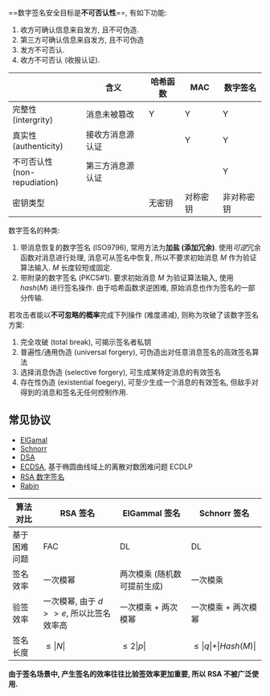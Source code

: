 ==数字签名安全目标是**不可否认性**==, 有如下功能:

1. 收方可确认信息来自发方, 且不可伪造.
2. 第三方可确认信息来自发方, 且不可伪造
3. 发方不可否认.
4. 收方不可否认 (收报认证).

|            |   含义  | 哈希函数 | MAC      | 数字签名   |
| ---------- | --- | -------- | -------- | ---------- |
| 完整性<br>(intergrity)   |  消息未被篡改   | Y        | Y        | Y          |
| 真实性<br>(authenticity)     |  接收方消息源认证   |         | Y        | Y          |
| 不可否认性<br>(non-repudiation) |  第三方消息源认证   |         |         | Y          |
| 密钥类型   |     | 无密钥   | 对称密钥 | 非对称密钥 |

数字签名的种类:

1. 带消息恢复的数字签名 (ISO9796), 常用方法为**加盐 (添加冗余)**. 使用*可逆*冗余函数对消息进行处理, 消息可从签名中恢复, 所以不要求初始消息 $M$ 作为验证算法输入. $M$ 长度较短或固定.
2. 带附录的数字签名 (PKCS#1). 要求初始消息 $M$ 为验证算法输入, 使用 $hash(M)$ 进行签名操作. 由于哈希函数求逆困难, 原始消息也作为签名的一部分传输.

若攻击者能以**不可忽略的概率**完成下列操作 (难度递减), 则称为攻破了该数字签名方案:

1. 完全攻破 (total break), 可揭示签名者私钥
2. 普遍性/通用伪造 (universal forgery), 可伪造出对任意消息签名的高效签名算法
3. 选择消息伪造 (selective forgery), 可生成某特定消息的有效签名
4. 存在性伪造 (existential foegery), 可至少生成一个消息的有效签名, 但敌手对得到的消息和签名无任何控制作用.

## 常见协议

- [ElGamal](../ElGamal.md)
- [Schnorr](Schnorr.md)
- [DSA](DSA.md)
- [ECDSA](ECC/ECC.md), 基于椭圆曲线域上的离散对数困难问题 ECDLP
- [RSA 数字签名](../RSA/RSA%20签名.md)
- [Rabin](../Rabin.md)


|   算法对比           | RSA 签名            | ElGammal 签名               | Schnorr 签名        |
| ------------ | ------------------- | --------------------------- | ------------------- |
| 基于困难问题 | FAC                 | DL                          | DL                  |
| 签名效率     | 一次模幂          | 两次模乘 (随机数可提前生成) | 一次模乘            |
| 验签效率     | 一次模幂, 由于 $d>>e$, 所以比签名效率高           | 一次模乘 + 两次模幂         | 一次模乘 + 两次模幂 |
| 签名长度     | $\leq \vert N\vert$ | $\leq 2\vert p\vert$        | $\leq \vert q\vert + \vert Hash(M)\vert$                    |

**由于签名场景中, 产生签名的效率往往比验签效率更加重要, 所以 RSA 不被广泛使用.**
